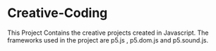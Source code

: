 # Creative-Coding
This Project Contains the creative projects created in Javascript. The frameworks used in the project are p5.js , p5.dom.js and p5.sound.js.
